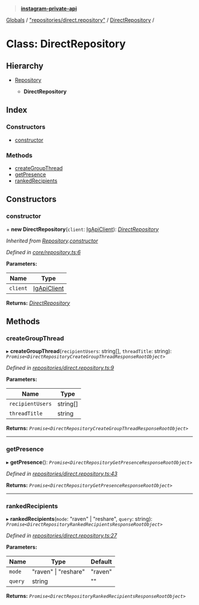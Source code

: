 > **[instagram-private-api](../README.md)**

[Globals](../globals.md) / ["repositories/direct.repository"](../modules/_repositories_direct_repository_.md) / [DirectRepository](_repositories_direct_repository_.directrepository.md) /

# Class: DirectRepository

## Hierarchy

* [Repository](_core_repository_.repository.md)

  * **DirectRepository**

## Index

### Constructors

* [constructor](_repositories_direct_repository_.directrepository.md#constructor)

### Methods

* [createGroupThread](_repositories_direct_repository_.directrepository.md#creategroupthread)
* [getPresence](_repositories_direct_repository_.directrepository.md#getpresence)
* [rankedRecipients](_repositories_direct_repository_.directrepository.md#rankedrecipients)

## Constructors

###  constructor

\+ **new DirectRepository**(`client`: [IgApiClient](_core_client_.igapiclient.md)): *[DirectRepository](_repositories_direct_repository_.directrepository.md)*

*Inherited from [Repository](_core_repository_.repository.md).[constructor](_core_repository_.repository.md#constructor)*

*Defined in [core/repository.ts:6](https://github.com/Nerixyz/instagram-private-api/blob/e5037ee/src/core/repository.ts#L6)*

**Parameters:**

Name | Type |
------ | ------ |
`client` | [IgApiClient](_core_client_.igapiclient.md) |

**Returns:** *[DirectRepository](_repositories_direct_repository_.directrepository.md)*

## Methods

###  createGroupThread

▸ **createGroupThread**(`recipientUsers`: string[], `threadTitle`: string): *`Promise<DirectRepositoryCreateGroupThreadResponseRootObject>`*

*Defined in [repositories/direct.repository.ts:9](https://github.com/Nerixyz/instagram-private-api/blob/e5037ee/src/repositories/direct.repository.ts#L9)*

**Parameters:**

Name | Type |
------ | ------ |
`recipientUsers` | string[] |
`threadTitle` | string |

**Returns:** *`Promise<DirectRepositoryCreateGroupThreadResponseRootObject>`*

___

###  getPresence

▸ **getPresence**(): *`Promise<DirectRepositoryGetPresenceResponseRootObject>`*

*Defined in [repositories/direct.repository.ts:43](https://github.com/Nerixyz/instagram-private-api/blob/e5037ee/src/repositories/direct.repository.ts#L43)*

**Returns:** *`Promise<DirectRepositoryGetPresenceResponseRootObject>`*

___

###  rankedRecipients

▸ **rankedRecipients**(`mode`: "raven" | "reshare", `query`: string): *`Promise<DirectRepositoryRankedRecipientsResponseRootObject>`*

*Defined in [repositories/direct.repository.ts:27](https://github.com/Nerixyz/instagram-private-api/blob/e5037ee/src/repositories/direct.repository.ts#L27)*

**Parameters:**

Name | Type | Default |
------ | ------ | ------ |
`mode` | "raven" \| "reshare" | "raven" |
`query` | string | "" |

**Returns:** *`Promise<DirectRepositoryRankedRecipientsResponseRootObject>`*
